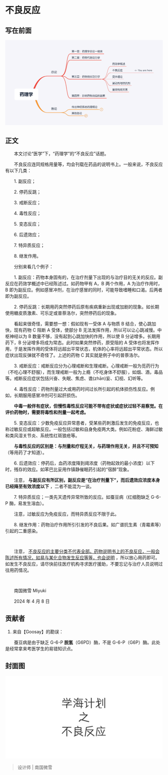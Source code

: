 # 不良反应

## 写在前面

![](https://raw.githubusercontent.com/TinySnow/GithubImageHosting/main/blog/patchouli-project/pharmacology/不良反应.png)

## 正文

　　本文讨论“医学”下，“药理学”的“不良反应”话题。

　　不良反应连同规格用量等，均会刊载在药品的说明书上。一般来说，不良反应有以下几类：

　　1. 副反应；

　　2. 停药反跳；

　　3. 戒断反应；

　　4. 毒性反应；

　　5. 变态反应；

　　6. 后遗效应；

　　7. 特异质反应；

　　8. 继发作用。

　　分别来看几个例子：

　　1. 副反应：药物本身固有的，在治疗剂量下出现的与治疗目的无关的反应。副反应在药效学概述中已经陈述过。如药物甲有 A，B 两个作用，A 为治疗作用时，B 即为副反应。例如感冒冲剂，在治疗感冒的同时，可能导致嗜睡和口渴。后两者即为副反应。

　　2. 停药反跳：长期用药突然停药后原有疾病重新出现或加剧的现象。如长期使用糖皮质激素、可乐定或普萘洛尔，突然停药后的现象。

　　看起来很奇怪，需要想一想：假如现有一受体 A 与物质 B 结合，使心跳加快，现有药物 C 阻断 A 受体，使部分 B 无法发挥作用，所以可以让心跳减慢。中枢神经以为 B 数量不够，没有起到心跳加快的作用，所以使 B 分泌增多。长期用药下，B 分泌增多将成为常态。此时如果突然停药，原受阻的 A 受体也将发挥作用，于是发挥作用的受体将远超出平常状态，机体的心率将远超出平常状态。所以症状出现反弹就不奇怪了。上述的药物 C 其实就是例子中的普萘洛尔。

　　3. 戒断反应：戒断反应分为心理戒断和生理戒断。心理戒断一般为觅药行为（不吃心理不舒服），而生理戒断一般为上瘾（不吃身体不舒服），如烟、酒，毒品等。戒断反应症状包括兴奋、失眠、焦虑、谵(zhān)妄、幻视、幻听等。

　　4. 毒性反应：药物剂量过大或用药时间过长所引起的机体损伤性反应。例如，长期服用感冒冲剂可引起肝损伤。

　　**中毒一般伴有症状，但慢性毒性反应可能不带有症状或症状过轻不易察觉。在评价药物时，需要将毒性和剂量一起考虑。**

　　5. 变态反应：少数免疫反应异常患者，受某些药刺激后发生的免疫反应，也称过敏反应或超敏反应。一般包括过敏和自身免疫两大类。例如花粉症、海鲜过敏和类风湿关节炎、系统性红斑狼疮等。

　　**与毒性反应的区别是：与剂量和疗程无关，与药理作用无关，并且不可预知** （等用药了才知道）。

　　6. 后遗效应：停药后，血药浓度降到阈浓度（药物起效的最小浓度）以下时，残存的效应。如苯巴比妥用作镇静催眠药引起的“宿醉”现象。

　　注意， **与副反应有所区别，副反应是“在治疗剂量下”，而后遗效应浓度本身已经降至有效浓度以下** ，二者不能混为一谈。

　　7. 特异质反应；一类先天遗传异常所致的反应。如蚕豆病（红细胞缺乏 G-6-P 酶，易发生溶血）。

　　注意，过敏反应为免疫反应，而特异质反应不限于此。

　　8. 继发作用：药物治疗作用所引引发的不良后果。如广谱抗生素（青霉素等）引起的二重感染。

<br />

　　注意， <u>不良反应的主要分类不代表全部。药物说明书上的不良反应，一般会陈述所有情况，如易与某化合物发生反应等等，也会说明</u> ，所以放心用药即可。如发生不良反应，请尽快前往医疗机构寻求医疗援助，不要忘记与治疗人员说明过往用药情况。

<br />

　　南国微雪 Miyuki

　　2024 年 4 月 8 日

## 贡献者

1. 来自【Goosay】的勘误：

　　蚕豆病是由于缺乏 G-6-P **脱氢**（G6PD）酶，不是 G-6-P（G6P）酶。此处是经常拿来考医学生的易错知识点。

## 封面图

![](https://raw.githubusercontent.com/TinySnow/GithubImageHosting/main/blog/patchouli-project/pharmacology/不良反应.jpg)

> 设计师 | 南国微雪